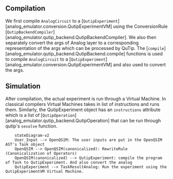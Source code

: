 ## Compilation

We first compile `AnalogCircuit` to a [`QutipExperiment`][analog_emulator.conversion.QutipExperimentVM] 
using the ConversionRule [`QutipBackendCompiler`][analog_emulator.qutip_backend.QutipBackendCompiler].
We also then separately convert the args of Analog layer to a corresponding representation of the args
which can be processed by QuTip. The [`compile`][analog_emulator.qutip_backend.QutipBackend.compile] functions
is used to compile `AnalogCircuit` to a 
[`QutipExperiment`][analog_emulator.conversion.QutipExperimentVM] and also used to convert the args.

## Simulation

After compilation, the actual experiment is run through a Virtual Machine. 
In classical compilers Virtual Machines takes in list of instructions and runs them. 
Similarly, the QutipExperiment object has an `instructions` attribute which is a 
list of [`QutipOperation`][analog_emulator.qutip_backend.QutipOperation] that can be 
run through qutip's `sesolve` function.

```mermaid
    stateDiagram-v2
    User_Input --> OpenQSIM: The user inputs are put in the OpenQSIM AST's Task object
    OpenQSIM --> OpenQSIM(canonicalized): RewriteRule (Canonicalization of Operators)
    OpenQSIM(canonicalized) --> QutipExperiment: compile the program of Task to QutipExperiment. And also convert the analog
    QutipExperiment --> TaskResultAnalog: Run the experiment using the QutipExperimentVM Virtual Machine.
```
